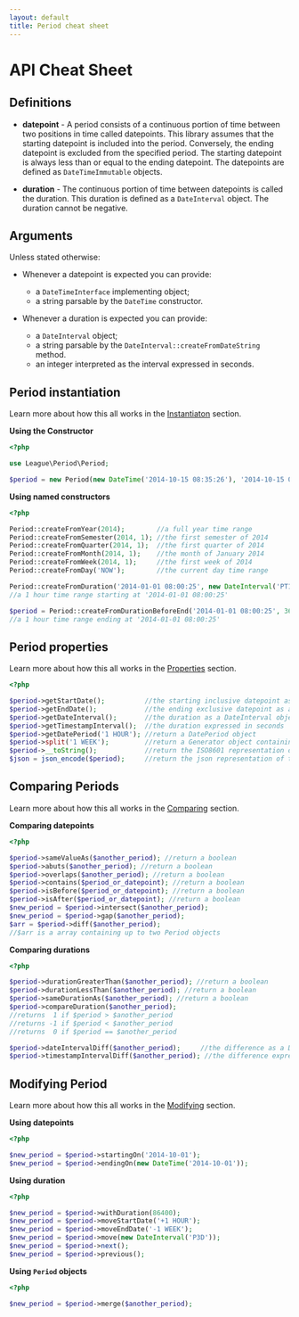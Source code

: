 ```yaml
---
layout: default
title: Period cheat sheet
---
```


# API Cheat Sheet

## Definitions

- **datepoint** - A period consists of a continuous portion of time between two positions in time called datepoints. This library assumes that the starting datepoint is included into the period. Conversely, the ending datepoint is excluded from the specified period. The starting datepoint is always less than or equal to the ending datepoint. The datepoints are defined as `DateTimeImmutable` objects.

- **duration** - The continuous portion of time between datepoints is called the duration. This duration is defined as a `DateInterval` object. The duration cannot be negative.

## Arguments

Unless stated otherwise:

- Whenever a datepoint is expected you can provide:
    - a `DateTimeInterface` implementing object;
    - a string parsable by the `DateTime` constructor.

- Whenever a duration is expected you can provide:
    - a `DateInterval` object;
    - a string parsable by the `DateInterval::createFromDateString` method.
    - an integer interpreted as the interval expressed in seconds.

## Period instantiation

Learn more about how this all works in the [Instantiaton](/api/instantiation/) section.

__Using the Constructor__

~~~php
<?php

use League\Period\Period;

$period = new Period(new DateTime('2014-10-15 08:35:26'), '2014-10-15 08:53:12');
~~~

__Using named constructors__

~~~php
<?php

Period::createFromYear(2014);        //a full year time range
Period::createFromSemester(2014, 1); //the first semester of 2014
Period::createFromQuarter(2014, 1);  //the first quarter of 2014
Period::createFromMonth(2014, 1);    //the month of January 2014
Period::createFromWeek(2014, 1);     //the first week of 2014
Period::createFromDay('NOW');        //the current day time range

Period::createFromDuration('2014-01-01 08:00:25', new DateInterval('PT1H'));
//a 1 hour time range starting at '2014-01-01 08:00:25'

$period = Period::createFromDurationBeforeEnd('2014-01-01 08:00:25', 3600);
//a 1 hour time range ending at '2014-01-01 08:00:25'
~~~

## Period properties

Learn more about how this all works in the [Properties](/api/properties/) section.

~~~php
<?php

$period->getStartDate();          //the starting inclusive datepoint as a DateTimeImmutable object
$period->getEndDate();            //the ending exclusive datepoint as a DateTimeImmutable object
$period->getDateInterval();       //the duration as a DateInterval object
$period->getTimestampInterval();  //the duration expressed in seconds
$period->getDatePeriod('1 HOUR'); //return a DatePeriod object
$period->split('1 WEEK');         //return a Generator object containing Period objects
$period->__toString();            //return the ISO8601 representation of the Period
$json = json_encode($period);     //return the json representation of the Period
~~~


## Comparing Periods

Learn more about how this all works in the [Comparing](/api/comparing/) section.

__Comparing datepoints__

~~~php
<?php

$period->sameValueAs($another_period); //return a boolean
$period->abuts($another_period); //return a boolean
$period->overlaps($another_period); //return a boolean
$period->contains($period_or_datepoint); //return a boolean
$period->isBefore($period_or_datepoint); //return a boolean
$period->isAfter($period_or_datepoint); //return a boolean
$new_period = $period->intersect($another_period);
$new_period = $period->gap($another_period);
$arr = $period->diff($another_period);
//$arr is a array containing up to two Period objects
~~~

__Comparing durations__

~~~php
<?php

$period->durationGreaterThan($another_period); //return a boolean
$period->durationLessThan($another_period); //return a boolean
$period->sameDurationAs($another_period); //return a boolean
$period->compareDuration($another_period);
//returns  1 if $period > $another_period
//returns -1 if $period < $another_period
//returns  0 if $period == $another_period

$period->dateIntervalDiff($another_period);     //the difference as a DateInterval object
$period->timestampIntervalDiff($another_period); //the difference expressed in seconds
~~~

## Modifying Period

Learn more about how this all works in the [Modifying](/api/modifying/) section.

__Using datepoints__

~~~php
<?php

$new_period = $period->startingOn('2014-10-01');
$new_period = $period->endingOn(new DateTime('2014-10-01'));
~~~

__Using duration__

~~~php
<?php

$new_period = $period->withDuration(86400);
$new_period = $period->moveStartDate('+1 HOUR');
$new_period = $period->moveEndDate('-1 WEEK');
$new_period = $period->move(new DateInterval('P3D'));
$new_period = $period->next();
$new_period = $period->previous();
~~~

__Using `Period` objects__

~~~php
<?php

$new_period = $period->merge($another_period);
~~~